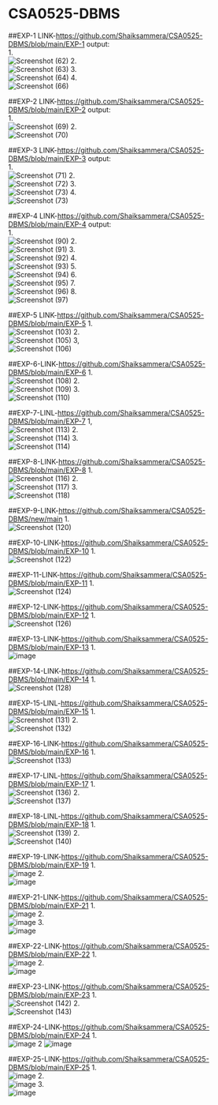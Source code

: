 # CSA0525-DBMS
##EXP-1 LINK-https://github.com/Shaiksammera/CSA0525-DBMS/blob/main/EXP-1
output:<br/>
1.<br/>
![Screenshot (62)](https://user-images.githubusercontent.com/112576522/193770945-3da27cc0-d304-4b89-b237-03a691b03ec7.png)
2.<br/>
![Screenshot (63)](https://user-images.githubusercontent.com/112576522/193771084-d66206d5-d6a7-4111-a8ae-c090b5c529d2.png)
3.<br/>
![Screenshot (64)](https://user-images.githubusercontent.com/112576522/193771350-5a77a579-0040-4342-bb80-8e126d3a8ff9.png)
4.<br/>
![Screenshot (66)](https://user-images.githubusercontent.com/112576522/193771276-c518c733-eaba-448b-a650-a5e36979aa6a.png)

##EXP-2 LINK-https://github.com/Shaiksammera/CSA0525-DBMS/blob/main/EXP-2
output:<br/>
1.<br/>
![Screenshot (69)](https://user-images.githubusercontent.com/112576522/193781809-f04fee51-79dd-4c17-9a13-4e00c72cb0fc.png)
2.<br/>
![Screenshot (70)](https://user-images.githubusercontent.com/112576522/193781996-c08348f9-2aaa-478a-978d-1ab43deba15a.png)

##EXP-3 LINK-https://github.com/Shaiksammera/CSA0525-DBMS/blob/main/EXP-3
output:<br/>
1.<br/>
![Screenshot (71)](https://user-images.githubusercontent.com/112576522/193872576-4ef9ecac-84a6-4c8a-8dd4-b2d2abee60ae.png)
2.<br/>
![Screenshot (72)](https://user-images.githubusercontent.com/112576522/193872642-c39402a9-7ce0-4d06-ae03-8e644ed948e3.png)
3.<br/>
![Screenshot (73)](https://user-images.githubusercontent.com/112576522/193872695-357a3322-ceeb-499d-9f77-f59402a83658.png)
4.<br/>
![Screenshot (73)](https://user-images.githubusercontent.com/112576522/193872775-84d1bfaf-14e6-4a80-87d5-6658127ca428.png)

##EXP-4 LINK-https://github.com/Shaiksammera/CSA0525-DBMS/blob/main/EXP-4
output:<br/>
1.<br/>
![Screenshot (90)](https://user-images.githubusercontent.com/112576522/194212050-3335a0fb-e23d-4944-ae5c-c5cb4eb0d48c.png)
2.<br/>
![Screenshot (91)](https://user-images.githubusercontent.com/112576522/194212173-0b3a8304-28a4-4af7-9303-7946a31058ea.png)
3.<br/>
![Screenshot (92)](https://user-images.githubusercontent.com/112576522/194212474-ffa13399-55ac-4d49-8213-42c038d76c8c.png)
4.<br/>
![Screenshot (93)](https://user-images.githubusercontent.com/112576522/194212593-f20aa126-d03f-4d0a-acc8-f638e1a59572.png)
5.<br/>
![Screenshot (94)](https://user-images.githubusercontent.com/112576522/194212709-2431ac9e-d059-43c8-982d-a089703155f3.png)
6.<br/>
![Screenshot (95)](https://user-images.githubusercontent.com/112576522/194212786-e74ef442-30af-42ab-bf26-6b5952ba86e3.png)
7.<br/>
![Screenshot (96)](https://user-images.githubusercontent.com/112576522/194212906-5029756e-06d8-417d-8801-ab882970e858.png)
8.<br/>
![Screenshot (97)](https://user-images.githubusercontent.com/112576522/194213001-d2990f60-b893-40b6-bcb5-a69b32a03509.png)

##EXP-5 LINK-https://github.com/Shaiksammera/CSA0525-DBMS/blob/main/EXP-5
1.<BR/>
![Screenshot (103)](https://user-images.githubusercontent.com/112576522/194214273-95e88392-8931-4ed2-b49a-5d8ba0fca772.png)
2.<BR/>
![Screenshot (105)](https://user-images.githubusercontent.com/112576522/194214557-bcb24564-ec0c-45b8-a878-557937db8fc9.png)
3,<BR/>
![Screenshot (106)](https://user-images.githubusercontent.com/112576522/194214660-370666be-344c-4450-8414-1c45c230c1c9.png)

##EXP-6-LINK-https://github.com/Shaiksammera/CSA0525-DBMS/blob/main/EXP-6
1.<BR/>
![Screenshot (108)](https://user-images.githubusercontent.com/112576522/194215209-883b8bf8-9db6-4644-b9e1-16d368f4d4d3.png)
2.<BR/>
![Screenshot (109)](https://user-images.githubusercontent.com/112576522/194215305-2d673678-bfff-4106-8c59-ab3b10313884.png)
3.<BR/>
![Screenshot (110)](https://user-images.githubusercontent.com/112576522/194215458-50bcd652-da82-4721-88ea-e34b45d6571c.png)

##EXP-7-LINL-https://github.com/Shaiksammera/CSA0525-DBMS/blob/main/EXP-7
1,<BR/>
![Screenshot (113)](https://user-images.githubusercontent.com/112576522/194216111-09613eb7-9002-4057-84c5-b7058d7cb1fb.png)
2.<BR/>
![Screenshot (114)](https://user-images.githubusercontent.com/112576522/194216227-604199c8-8bae-4f03-a54c-47888dff2592.png)
3.<BR/>
![Screenshot (114)](https://user-images.githubusercontent.com/112576522/194216411-71234b9f-f1ba-4520-9777-758940a73537.png)

##EXP-8-LINK-https://github.com/Shaiksammera/CSA0525-DBMS/blob/main/EXP-8
1.<BR/>
![Screenshot (116)](https://user-images.githubusercontent.com/112576522/194216939-85f479db-f7f5-434d-a13f-36c790e45764.png)
2.<BR/>
![Screenshot (117)](https://user-images.githubusercontent.com/112576522/194217073-e68b9ade-69a7-46d7-ba28-dc99c50f0fd8.png)
3.<BR/>
![Screenshot (118)](https://user-images.githubusercontent.com/112576522/194217279-33be4f7d-57e4-459b-8aff-a6d468469d84.png)

##EXP-9-LINK-https://github.com/Shaiksammera/CSA0525-DBMS/new/main
1.<BR/>
![Screenshot (120)](https://user-images.githubusercontent.com/112576522/194218122-331193fe-106b-426a-9597-47f05cff0f56.png)

##EXP-10-LINK-https://github.com/Shaiksammera/CSA0525-DBMS/blob/main/EXP-10
1.<BR/>
![Screenshot (122)](https://user-images.githubusercontent.com/112576522/194260368-caadde46-4aad-4951-a2f6-5a111db27e5e.png)

##EXP-11-LINK-https://github.com/Shaiksammera/CSA0525-DBMS/blob/main/EXP-11
1.<BR/>
![Screenshot (124)](https://user-images.githubusercontent.com/112576522/194263183-a754f712-95c4-4f22-a862-26b080cd12b9.png)

##EXP-12-LINK-https://github.com/Shaiksammera/CSA0525-DBMS/blob/main/EXP-12
1.<BR/>
![Screenshot (126)](https://user-images.githubusercontent.com/112576522/194267294-21b3a653-69fd-4927-9a0a-3b7cac3fa6fd.png)

##EXP-13-LINK-https://github.com/Shaiksammera/CSA0525-DBMS/blob/main/EXP-13
1.<BR/>
![image](https://user-images.githubusercontent.com/112576522/194686162-0e34ec49-b459-4a20-ab52-e9a5c8d99ab1.png)

##EXP-14-LINK-https://github.com/Shaiksammera/CSA0525-DBMS/blob/main/EXP-14
1.<BR/>
![Screenshot (128)](https://user-images.githubusercontent.com/112576522/194269341-02aca13e-bed3-48c5-b937-912df746ffe5.png)

##EXP-15-LINL-https://github.com/Shaiksammera/CSA0525-DBMS/blob/main/EXP-15
1.<BR/>
![Screenshot (131)](https://user-images.githubusercontent.com/112576522/194272236-1f8bbafc-9592-4826-9a1a-47bd615bddac.png)
2.<BR/>
![Screenshot (132)](https://user-images.githubusercontent.com/112576522/194272486-dd3762cd-1bc5-458a-992b-61c2a69fcb96.png)

##EXP-16-LINK-https://github.com/Shaiksammera/CSA0525-DBMS/blob/main/EXP-16
1.<BR/>
![Screenshot (133)](https://user-images.githubusercontent.com/112576522/194274409-0f397198-b8ef-496f-9828-4f4c6d9dcb95.png)

##EXP-17-LINL-https://github.com/Shaiksammera/CSA0525-DBMS/blob/main/EXP-17
1.<BR/>
![Screenshot (136)](https://user-images.githubusercontent.com/112576522/194684519-65d743ce-72be-4f71-a057-fc352eb478db.png)
2.<BR/>
![Screenshot (137)](https://user-images.githubusercontent.com/112576522/194684558-cddee13f-9f1b-41cd-9425-327f2594a582.png)

##EXP-18-LINL-https://github.com/Shaiksammera/CSA0525-DBMS/blob/main/EXP-18
1.<BR/>
![Screenshot (139)](https://user-images.githubusercontent.com/112576522/194684682-1d94e8ff-cb6b-4577-8352-94514b0854f2.png)
2.<BR/>
![Screenshot (140)](https://user-images.githubusercontent.com/112576522/194684719-cef7ac83-719d-4adc-9adb-49c773a63b23.png)

##EXP-19-LINK-https://github.com/Shaiksammera/CSA0525-DBMS/blob/main/EXP-19
1.<BR/>
![image](https://user-images.githubusercontent.com/112576522/194686285-d150d442-e0f3-4c4e-b509-329eb1d641e0.png)
2.<BR/>
![image](https://user-images.githubusercontent.com/112576522/194686295-83959bda-481f-47d3-a1ce-faff0b2696e0.png)


##EXP-21-LINK-https://github.com/Shaiksammera/CSA0525-DBMS/blob/main/EXP-21
1.<BR/>
![image](https://user-images.githubusercontent.com/112576522/194685339-45949651-01c3-459c-b1d5-ab2014042325.png)
2.<BR/>
![image](https://user-images.githubusercontent.com/112576522/194685387-c2b62ad1-9e53-4534-8bbd-817efdbcac2d.png)
3.<BR/>
![image](https://user-images.githubusercontent.com/112576522/194685442-a3684fe3-95a9-48f1-8557-67be2ed8a7ed.png)

##EXP-22-LINK-https://github.com/Shaiksammera/CSA0525-DBMS/blob/main/EXP-22
1.<BR/>
![image](https://user-images.githubusercontent.com/112576522/194685574-76dc590b-5718-41c0-a129-1ab53ab1504a.png)
2.<BR/>
![image](https://user-images.githubusercontent.com/112576522/194685588-50b4c1c0-c149-43b9-aa62-a76c150295b2.png)

##EXP-23-LINK-https://github.com/Shaiksammera/CSA0525-DBMS/blob/main/EXP-23
1.<BR/>
![Screenshot (142)](https://user-images.githubusercontent.com/112576522/194684866-2c060294-9ca4-408f-ba3c-74f4258665ed.png)
2.<BR/>
![Screenshot (143)](https://user-images.githubusercontent.com/112576522/194684904-ad5ad201-dcc3-49ad-96fe-5b23ff121db3.png)

##EXP-24-LINK-https://github.com/Shaiksammera/CSA0525-DBMS/blob/main/EXP-24
1.<BR/>
![image](https://user-images.githubusercontent.com/112576522/194685707-e7fc718f-3573-4061-862d-ecda97c89c4a.png)
2
![image](https://user-images.githubusercontent.com/112576522/194685727-ab8577a4-3774-4286-9af8-44a4d2bc57ef.png)

##EXP-25-LINK-https://github.com/Shaiksammera/CSA0525-DBMS/blob/main/EXP-25
1.<BR/>
![image](https://user-images.githubusercontent.com/112576522/194685955-08c8fae6-d911-47e8-9d6e-3cae0d7e1c15.png)
2.<BR/>
![image](https://user-images.githubusercontent.com/112576522/194685968-da99d9c0-7d8b-4662-acdb-139141b7ee98.png)
3.<BR/>
![image](https://user-images.githubusercontent.com/112576522/194685978-5d5c678e-b13d-4eb8-9f12-849852a204b3.png)
